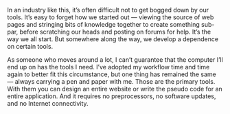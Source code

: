 

In an industry like this, it’s often difficult not to get bogged down by our tools. It’s easy to
forget how we started out — viewing the source of web pages and stringing bits of knowledge together to
create something sub-par, before scratching our heads and posting on forums for help. It’s the way we
all start. But somewhere along the way, we develop a dependence on certain tools.

As someone who moves around a lot, I can’t guarantee that the computer I’ll end up on has the
tools I need. I’ve adopted my workflow time and time again to better fit this circumstance, but one
thing has remained the same — always carrying a pen and paper with me. Those are the primary tools. With
them you can design an entire website or write the pseudo code for an entire application. And it requires no
preprocessors, no software updates, and no Internet connectivity.
